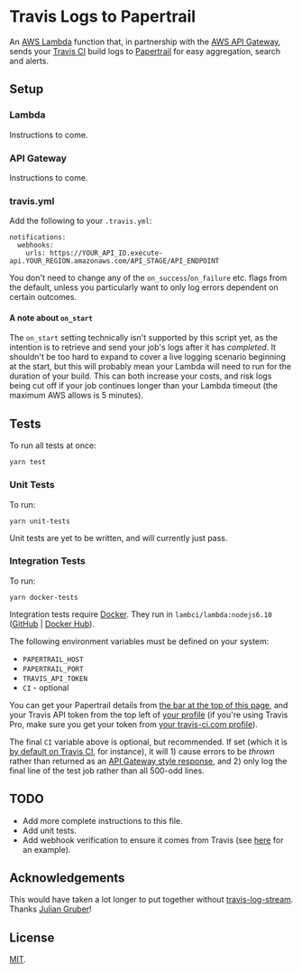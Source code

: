 # Travis Logs to Papertrail

An [AWS Lambda](https://aws.amazon.com/lambda/) function that, in partnership with the [AWS API Gateway](https://aws.amazon.com/api-gateway/), sends your [Travis CI](https://travis-ci.org/) build logs to [Papertrail](https://papertrailapp.com/) for easy aggregation, search and alerts.

## Setup

### Lambda

Instructions to come.

### API Gateway

Instructions to come.

### travis.yml

Add the following to your `.travis.yml`:

    notifications:
      webhooks:
        urls: https://YOUR_API_ID.execute-api.YOUR_REGION.amazonaws.com/API_STAGE/API_ENDPOINT

You don't need to change any of the `on_success`/`on_failure` etc. flags from the default, unless you particularly want to only log errors dependent on certain outcomes.

#### A note about `on_start`

The `on_start` setting technically isn't supported by this script yet, as the intention is to retrieve and send your job's logs after it has _completed_. It shouldn't be too hard to expand to cover a live logging scenario beginning at the start, but this will probably mean your Lambda will need to run for the duration of your build. This can both increase your costs, and risk logs being cut off if your job continues longer than your Lambda timeout (the maximum AWS allows is 5 minutes).

## Tests

To run all tests at once:

    yarn test

### Unit Tests

To run:

    yarn unit-tests

Unit tests are yet to be written, and will currently just pass.

### Integration Tests

To run:

    yarn docker-tests

Integration tests require [Docker](https://docs.docker.com/install/). They run in `lambci/lambda:nodejs6.10` ([GitHub](https://github.com/lambci/docker-lambda) | [Docker Hub](https://hub.docker.com/r/lambci/lambda/)).

The following environment variables must be defined on your system:

* `PAPERTRAIL_HOST`
* `PAPERTRAIL_PORT`
* `TRAVIS_API_TOKEN`
* `CI` - optional

You can get your Papertrail details from [the bar at the top of this page](https://papertrailapp.com/systems/setup), and your Travis API token from the top left of [your profile](https://travis-ci.org/profile/) (if you're using Travis Pro, make sure you get your token from [your travis-ci.com profile](https://travis-ci.com/profile/)).

The final `CI` variable above is optional, but recommended. If set (which it is [by default on Travis CI](https://docs.travis-ci.com/user/environment-variables/#Default-Environment-Variables), for instance), it will 1) cause errors to be _thrown_ rather than returned as an [API Gateway style response](https://docs.aws.amazon.com/apigateway/latest/developerguide/handle-errors-in-lambda-integration.html), and 2) only log the final line of the test job rather than all 500-odd lines.

## TODO

* Add more complete instructions to this file.
* Add unit tests.
* Add webhook verification to ensure it comes from Travis (see [here](https://github.com/Brodan/travis-webhook-verification-nodejs/blob/master/express.js) for an example).

## Acknowledgements

This would have taken a lot longer to put together without [travis-log-stream](https://github.com/juliangruber/travis-log-stream). Thanks [Julian Gruber](https://github.com/juliangruber)!

## License

[MIT](LICENSE).
